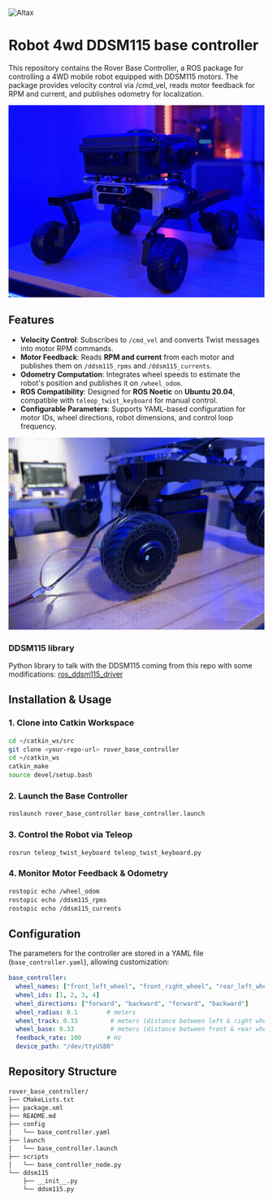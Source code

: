 ![Altax](https://altax.net/images/altax.png "Altax")

# Robot 4wd DDSM115 base controller

This repository contains the Rover Base Controller, a ROS package for controlling a 4WD mobile robot equipped with DDSM115 motors. The package provides velocity control via /cmd_vel, reads motor feedback for RPM and current, and publishes odometry for localization.

![Rover with DDSM115 wheel motors](images/rover.jpeg)

## Features

- **Velocity Control**: Subscribes to `/cmd_vel` and converts Twist messages into motor RPM commands.
- **Motor Feedback**: Reads **RPM and current** from each motor and publishes them on `/ddsm115_rpms` and `/ddsm115_currents`.
- **Odometry Computation**: Integrates wheel speeds to estimate the robot's position and publishes it on `/wheel_odom`.
- **ROS Compatibility**: Designed for **ROS Noetic** on **Ubuntu 20.04**, compatible with `teleop_twist_keyboard` for manual control.
- **Configurable Parameters**: Supports YAML-based configuration for motor IDs, wheel directions, robot dimensions, and control loop frequency.

![DDSM115 in action](images/ddsm115.gif)

### DDSM115 library

Python library to talk with the DDSM115 coming from this repo with some modifications: 
[ros_ddsm115_driver](https://github.com/belovictor/ros_ddsm115_driver)

## Installation & Usage

### 1. Clone into Catkin Workspace
```bash
cd ~/catkin_ws/src
git clone <your-repo-url> rover_base_controller
cd ~/catkin_ws
catkin_make
source devel/setup.bash
```

### 2. Launch the Base Controller
```bash
roslaunch rover_base_controller base_controller.launch
```

### 3. Control the Robot via Teleop
```bash
rosrun teleop_twist_keyboard teleop_twist_keyboard.py
```

### 4. Monitor Motor Feedback & Odometry
```bash
rostopic echo /wheel_odom
rostopic echo /ddsm115_rpms
rostopic echo /ddsm115_currents
```

## Configuration

The parameters for the controller are stored in a YAML file (`base_controller.yaml`), allowing customization:

```yaml
base_controller:
  wheel_names: ["front_left_wheel", "front_right_wheel", "rear_left_wheel", "rear_right_wheel"]
  wheel_ids: [1, 2, 3, 4]
  wheel_directions: ["forward", "backward", "forward", "backward"]
  wheel_radius: 0.1        # meters
  wheel_track: 0.33         # meters (distance between left & right wheels)
  wheel_base: 0.33          # meters (distance between front & rear wheels)
  feedback_rate: 100       # Hz
  device_path: "/dev/ttyUSB0"
```

## Repository Structure

```
rover_base_controller/
├── CMakeLists.txt
├── package.xml
├── README.md
├── config
│   └── base_controller.yaml
├── launch
│   └── base_controller.launch
├── scripts
│   └── base_controller_node.py
└── ddsm115
    ├── __init__.py
    └── ddsm115.py
```
